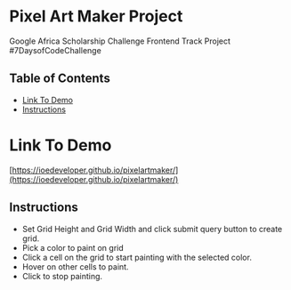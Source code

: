 # Pixel Art Maker Project
Google Africa Scholarship Challenge Frontend Track Project #7DaysofCodeChallenge

## Table of Contents
* [Link To Demo](https://ioedeveloper.github.io/pixelartmaker/)
* [Instructions](#instructions)

# Link To Demo
[https://ioedeveloper.github.io/pixelartmaker/](https://ioedeveloper.github.io/pixelartmaker/)

## Instructions

* Set Grid Height and Grid Width and click submit query button to create grid.
* Pick a color to paint on grid
* Click a cell on the grid to start painting with the selected color.
* Hover on other cells to paint.
* Click to stop painting.
